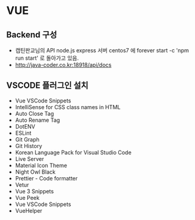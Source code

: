 # VUE

## Backend 구성
- 캡틴판교님의 API node.js express 서버 centos7 에 forever start -c 'npm run start' 로 돌아가고 있음.
- http://java-coder.co.kr:18918/api/docs

## VSCODE 플러그인 설치
- Vue VSCode Snippets
- IntelliSense for CSS class names in HTML
- Auto Close Tag
- Auto Rename Tag
- DotENV
- ESLint
- Git Graph
- Git History
- Korean Language Pack for Visual Studio Code
- Live Server
- Material Icon Theme
- Night Owl Black
- Prettier - Code formatter
- Vetur
- Vue 3 Snippets
- Vue Peek
- Vue VSCode Snippets
- VueHelper



